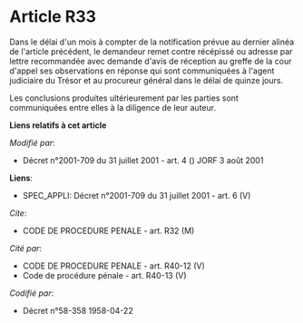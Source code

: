 # Article R33

Dans le délai d'un mois à compter de la notification prévue au dernier alinéa de l'article précédent, le demandeur remet
contre récépissé ou adresse par lettre recommandée avec demande d'avis de réception au greffe de la cour d'appel ses
observations en réponse qui sont communiquées à l'agent judiciaire du Trésor et au procureur général dans le délai de quinze
jours.

Les conclusions produites ultérieurement par les parties sont communiquées entre elles à la diligence de leur auteur.

**Liens relatifs à cet article**

_Modifié par_:

  - Décret n°2001-709 du 31 juillet 2001 - art. 4 () JORF 3 août 2001

**Liens**:

  - SPEC_APPLI: Décret n°2001-709 du 31 juillet 2001 - art. 6 (V)

_Cite_:

  - CODE DE PROCEDURE PENALE - art. R32 (M)

_Cité par_:

  - CODE DE PROCEDURE PENALE - art. R40-12 (V)
  - Code de procédure pénale - art. R40-13 (V)

_Codifié par_:

  - Décret n°58-358 1958-04-22
